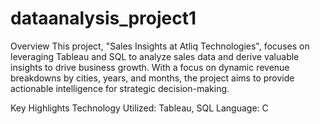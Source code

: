 # dataanalysis_project1
Overview
This project, "Sales Insights at Atliq Technologies", focuses on leveraging Tableau and SQL to analyze sales data and derive valuable insights to drive business growth. With a focus on dynamic revenue breakdowns by cities, years, and months, the project aims to provide actionable intelligence for strategic decision-making.

Key Highlights
Technology Utilized: Tableau, SQL
Language: C
